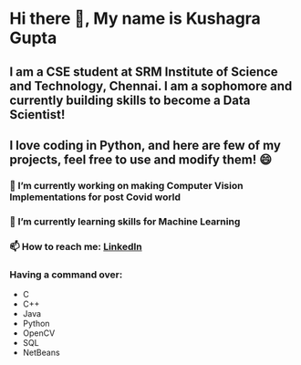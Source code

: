 # Hi there 👋, My name is Kushagra Gupta
## I am a CSE student at SRM Institute of Science and Technology, Chennai. I am a sophomore and currently building skills to become a Data Scientist!
## I love coding in Python, and here are few of my projects, feel free to use and modify them! 😄 

 ### 🔭 I’m currently working on making Computer Vision Implementations for post Covid world
 ### 🌱 I’m currently learning skills for Machine Learning
 ### 📫 How to reach me: [LinkedIn](https://www.linkedin.com/in/kg1510/) 
 ### Having a command over:
 * C
 * C++
 * Java
 * Python
 * OpenCV
 * SQL
 * NetBeans

